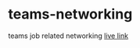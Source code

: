 # teams-networking

teams job related networking
[live link](https://atanasoaied.github.io/teams-networking/)
